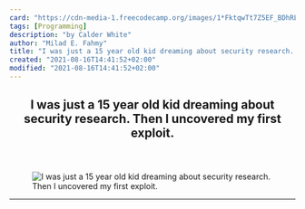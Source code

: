 ```yaml
---
card: "https://cdn-media-1.freecodecamp.org/images/1*FktqwTt7Z5EF_BDhRLYiOQ.jpeg"
tags: [Programming]
description: "by Calder White"
author: "Milad E. Fahmy"
title: "I was just a 15 year old kid dreaming about security research. Then I uncovered my first exploit."
created: "2021-08-16T14:41:52+02:00"
modified: "2021-08-16T14:41:52+02:00"
---
```

<div class="site-wrapper">
<main id="site-main" class="site-main outer">
<div class="inner">
<article class="post-full post tag-programming tag-tech tag-life-lessons tag-technology tag-startup ">
<header class="post-full-header">
<h1 class="post-full-title">I was just a 15 year old kid dreaming about security research. Then I uncovered my first exploit.</h1>
</header>
<figure class="post-full-image">
<picture>
<source media="(max-width: 700px)" sizes="1px" srcset="data:image/gif;base64,R0lGODlhAQABAIAAAAAAAP///yH5BAEAAAAALAAAAAABAAEAAAIBRAA7 1w">
<source media="(min-width: 701px)" sizes="(max-width: 800px) 400px,
(max-width: 1170px) 700px,
1400px" srcset="https://cdn-media-1.freecodecamp.org/images/1*FktqwTt7Z5EF_BDhRLYiOQ.jpeg 300w,
https://cdn-media-1.freecodecamp.org/images/1*FktqwTt7Z5EF_BDhRLYiOQ.jpeg 600w,
https://cdn-media-1.freecodecamp.org/images/1*FktqwTt7Z5EF_BDhRLYiOQ.jpeg 1000w,
https://cdn-media-1.freecodecamp.org/images/1*FktqwTt7Z5EF_BDhRLYiOQ.jpeg 2000w">
<img onerror="this.style.display='none'" src="https://cdn-media-1.freecodecamp.org/images/1*FktqwTt7Z5EF_BDhRLYiOQ.jpeg" alt="I was just a 15 year old kid dreaming about security research. Then I uncovered my first exploit.">
</picture>
</figure>
<section class="post-full-content">
<div class="post-content medium-migrated-article">
</div>
<hr>
</section>
</article>
</div>
</main>
</div>
<!-- Google Tag Manager (noscript) -->
<!-- End Google Tag Manager (noscript) -->
